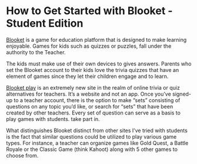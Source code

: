 # How to Get Started with Blooket - Student Edition
[Blooket](https://www.codeplayon.com/play-blooket-join-code/) is a game for education platform that is designed to make learning enjoyable. Games for kids such as quizzes or puzzles, fall under the authority to the Teacher.

The kids must make use of their own devices to gives answers. Parents who set the Blooket account to their kids love the trivia quizzes that have an element of games since they let their children engage and to learn.

 [Blooket play](https://www.codeplayon.com/play-blooket-join-code/)   is an extremely new site in the realm of online trivia or quiz alternatives for teachers. It’s a website and not an app. Once you’ve signed-up to a teacher account, there is the option to make “sets” consisting of questions on any topic you’d like, or search for “sets” that have been created by other teachers. Every set of question can serve as a basis to play games with students. take part in.

What distinguishes  Blooket distinct from other sites I’ve tried with students is the fact that similar questions could be utilized to play various game types. For instance, a teacher can organize games like Gold Quest, a Battle Royale or the Classic Game (think Kahoot) along with 5 other games to choose from.
